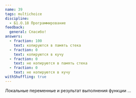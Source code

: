 ```yaml
---
name: 39
tags: multichoice
discipline:
  - Б1.О.18 Программирование
feedback:
  general: Спасибо!
answers:
  - fraction: 100
    text: копируются в память стека
  - fraction: 0
    text: копируются в кучу
  - fraction: 0
    text: не копируются в память стека
  - fraction: 0
    text: не копируются в кучу
withShuffling: true
---
```


Локальные переменные и результат выполнения функции ...